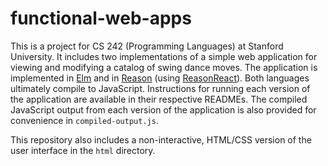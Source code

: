 # functional-web-apps
This is a project for CS 242 (Programming Languages) at Stanford University.
It includes two implementations of a simple web application for viewing and modifying a catalog of swing dance moves.
The application is implemented in [Elm](http://elm-lang.org/) and in [Reason](https://reasonml.github.io/) (using [ReasonReact](https://reasonml.github.io/reason-react/)).
Both languages ultimately compile to JavaScript.
Instructions for running each version of the application are available in their respective READMEs.
The compiled JavaScript output from each version of the application is also provided for convenience in `compiled-output.js`.

This repository also includes a non-interactive, HTML/CSS version of the user interface in the `html` directory.
